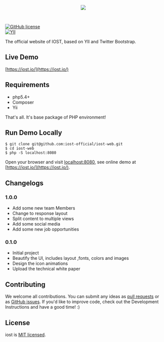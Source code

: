 <p align="center">
  <img src="./webapp-test/ios_assets/img/logo.png">
</p>
<br />

[![GitHub license](https://img.shields.io/badge/license-MIT-blue.svg)](./LICENSE)	
[![YII](https://img.shields.io/badge/yii-v1.1.7-green.svg)](https://github.com/yiisoft/yii)

The official website of IOST, based on YII and Twitter Bootstrap.

## Live Demo
[https://iost.io/](https://iost.io/)

## Requirements
* php5.4+
* Composer
* Yii

That's all. It's base package of PHP environment!

## Run Demo Locally
```
$ git clone git@github.com:iost-official/iost-web.git
$ cd iost-web
$ php -S localhost:8080
```
Open your browser and visit [localhost:8080](localhost:8080), see online demo at [https://iost.io/](https://iost.io/).
## Changelogs
### 1.0.0
* Add some new team Members
* Change to response layout
* Split content to multiple views
* Add some social media
* Add some new job opportunities

### 0.1.0
* Initial project 
* Beautify the UI, includes layout ,fonts, colors and images
* Design the icon animations
* Upload the technical white paper 


## Contributing
We welcome all contributions. You can submit any ideas as [pull requests](https://github.com/iost-official/iost-web/pulls) or as [GitHub issues](https://github.com/iost-official/iost-web/issues). If you'd like to improve code, check out the Development Instructions and have a good time! :)

## License

iost is [MIT licensed](./LICENSE).

